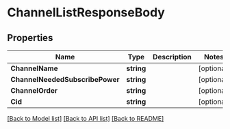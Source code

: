 # ChannelListResponseBody

## Properties

Name | Type | Description | Notes
------------ | ------------- | ------------- | -------------
**ChannelName** | **string** |  | [optional] 
**ChannelNeededSubscribePower** | **string** |  | [optional] 
**ChannelOrder** | **string** |  | [optional] 
**Cid** | **string** |  | [optional] 

[[Back to Model list]](../README.md#documentation-for-models) [[Back to API list]](../README.md#documentation-for-api-endpoints) [[Back to README]](../README.md)



